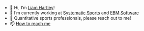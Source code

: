 - 👋 Hi, I’m [Liam Hartley](https://www.liamhartley.co.uk/)!
- 🌱 I’m currently working at [Systematic Sports](https://github.com/Systematic-Sports) and [EBM Software](https://ebmsoftware.com)
- 👀 Quantitative sports professionals, please reach out to me!
- 📫 [How to reach me](https://www.liamhartley.co.uk/about)
